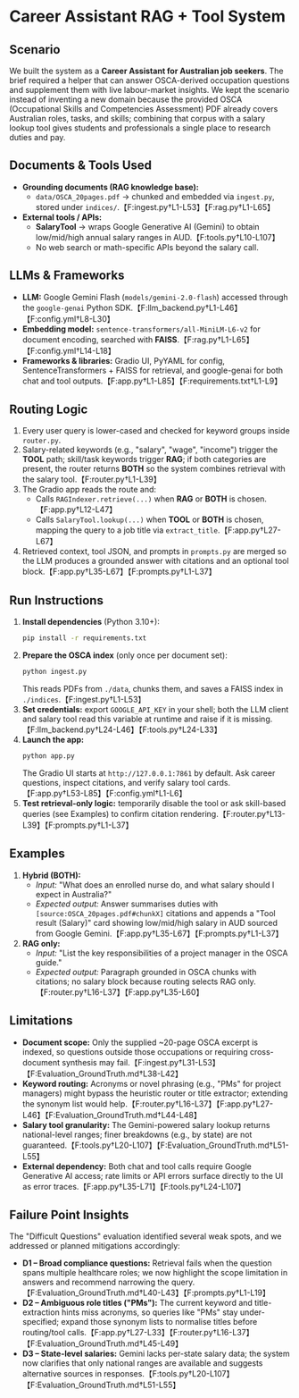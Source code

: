 # Career Assistant RAG + Tool System

## Scenario
We built the system as a **Career Assistant for Australian job seekers**. The brief required a helper that can answer OSCA-derived occupation questions and supplement them with live labour-market insights. We kept the scenario instead of inventing a new domain because the provided OSCA (Occupational Skills and Competencies Assessment) PDF already covers Australian roles, tasks, and skills; combining that corpus with a salary lookup tool gives students and professionals a single place to research duties and pay.

## Documents & Tools Used
- **Grounding documents (RAG knowledge base):**
  - `data/OSCA_20pages.pdf` → chunked and embedded via `ingest.py`, stored under `indices/`.【F:ingest.py†L1-L53】【F:rag.py†L1-L65】
- **External tools / APIs:**
  - **SalaryTool** → wraps Google Generative AI (Gemini) to obtain low/mid/high annual salary ranges in AUD.【F:tools.py†L10-L107】
  - No web search or math-specific APIs beyond the salary call.

## LLMs & Frameworks
- **LLM:** Google Gemini Flash (`models/gemini-2.0-flash`) accessed through the `google-genai` Python SDK.【F:llm_backend.py†L1-L46】【F:config.yml†L8-L30】
- **Embedding model:** `sentence-transformers/all-MiniLM-L6-v2` for document encoding, searched with **FAISS**.【F:rag.py†L1-L65】【F:config.yml†L14-L18】
- **Frameworks & libraries:** Gradio UI, PyYAML for config, SentenceTransformers + FAISS for retrieval, and google-genai for both chat and tool outputs.【F:app.py†L1-L85】【F:requirements.txt†L1-L9】

## Routing Logic
1. Every user query is lower-cased and checked for keyword groups inside `router.py`.
2. Salary-related keywords (e.g., "salary", "wage", "income") trigger the **TOOL** path; skill/task keywords trigger **RAG**; if both categories are present, the router returns **BOTH** so the system combines retrieval with the salary tool.【F:router.py†L1-L39】
3. The Gradio app reads the route and:
   - Calls `RAGIndexer.retrieve(...)` when **RAG** or **BOTH** is chosen.【F:app.py†L12-L47】
   - Calls `SalaryTool.lookup(...)` when **TOOL** or **BOTH** is chosen, mapping the query to a job title via `extract_title`.【F:app.py†L27-L67】
4. Retrieved context, tool JSON, and prompts in `prompts.py` are merged so the LLM produces a grounded answer with citations and an optional tool block.【F:app.py†L35-L67】【F:prompts.py†L1-L37】

## Run Instructions
1. **Install dependencies** (Python 3.10+):
   ```bash
   pip install -r requirements.txt
   ```
2. **Prepare the OSCA index** (only once per document set):
   ```bash
   python ingest.py
   ```
   This reads PDFs from `./data`, chunks them, and saves a FAISS index in `./indices`.【F:ingest.py†L1-L53】
3. **Set credentials:** export `GOOGLE_API_KEY` in your shell; both the LLM client and salary tool read this variable at runtime and raise if it is missing.【F:llm_backend.py†L24-L46】【F:tools.py†L24-L33】
4. **Launch the app:**
   ```bash
   python app.py
   ```
   The Gradio UI starts at `http://127.0.0.1:7861` by default. Ask career questions, inspect citations, and verify salary tool cards.【F:app.py†L53-L85】【F:config.yml†L1-L6】
5. **Test retrieval-only logic:** temporarily disable the tool or ask skill-based queries (see Examples) to confirm citation rendering.【F:router.py†L13-L39】【F:prompts.py†L1-L37】

## Examples
1. **Hybrid (BOTH):**
   - *Input:* "What does an enrolled nurse do, and what salary should I expect in Australia?"
   - *Expected output:* Answer summarises duties with `[source:OSCA_20pages.pdf#chunkX]` citations and appends a "Tool result (Salary)" card showing low/mid/high salary in AUD sourced from Google Gemini.【F:app.py†L35-L67】【F:prompts.py†L1-L37】
2. **RAG only:**
   - *Input:* "List the key responsibilities of a project manager in the OSCA guide."
   - *Expected output:* Paragraph grounded in OSCA chunks with citations; no salary block because routing selects RAG only.【F:router.py†L16-L37】【F:app.py†L35-L60】

## Limitations
- **Document scope:** Only the supplied ~20-page OSCA excerpt is indexed, so questions outside those occupations or requiring cross-document synthesis may fail.【F:ingest.py†L31-L53】【F:Evaluation_GroundTruth.md†L38-L42】
- **Keyword routing:** Acronyms or novel phrasing (e.g., "PMs" for project managers) might bypass the heuristic router or title extractor; extending the synonym list would help.【F:router.py†L16-L37】【F:app.py†L27-L46】【F:Evaluation_GroundTruth.md†L44-L48】
- **Salary tool granularity:** The Gemini-powered salary lookup returns national-level ranges; finer breakdowns (e.g., by state) are not guaranteed.【F:tools.py†L20-L107】【F:Evaluation_GroundTruth.md†L51-L55】
- **External dependency:** Both chat and tool calls require Google Generative AI access; rate limits or API errors surface directly to the UI as error traces.【F:app.py†L35-L71】【F:tools.py†L24-L107】

## Failure Point Insights
The "Difficult Questions" evaluation identified several weak spots, and we addressed or planned mitigations accordingly:

- **D1 – Broad compliance questions:** Retrieval fails when the question spans multiple healthcare roles; we now highlight the scope limitation in answers and recommend narrowing the query.【F:Evaluation_GroundTruth.md†L40-L43】【F:prompts.py†L1-L19】
- **D2 – Ambiguous role titles ("PMs"):** The current keyword and title-extraction hints miss acronyms, so queries like "PMs" stay under-specified; expand those synonym lists to normalise titles before routing/tool calls.【F:app.py†L27-L33】【F:router.py†L16-L37】【F:Evaluation_GroundTruth.md†L45-L49】
- **D3 – State-level salaries:** Gemini lacks per-state salary data; the system now clarifies that only national ranges are available and suggests alternative sources in responses.【F:tools.py†L20-L107】【F:Evaluation_GroundTruth.md†L51-L55】
